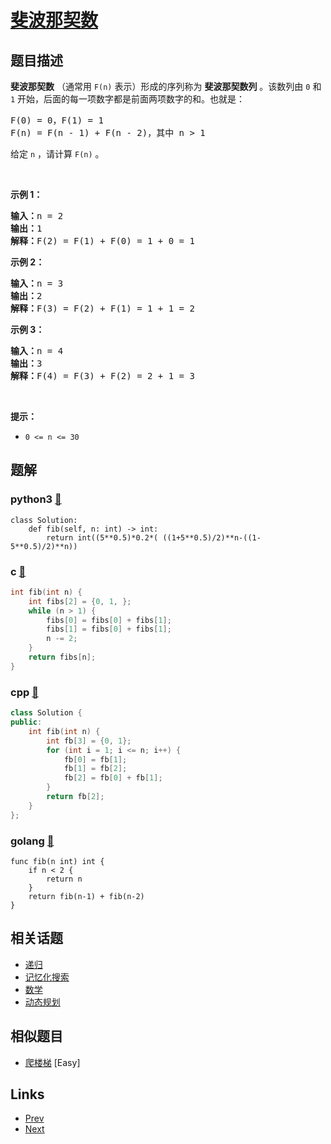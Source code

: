 
# [斐波那契数](https://leetcode-cn.com/problems/fibonacci-number)

## 题目描述

<p><strong>斐波那契数</strong>&nbsp;（通常用&nbsp;<code>F(n)</code> 表示）形成的序列称为 <strong>斐波那契数列</strong> 。该数列由&nbsp;<code>0</code> 和 <code>1</code> 开始，后面的每一项数字都是前面两项数字的和。也就是：</p>

<pre>
F(0) = 0，F(1)&nbsp;= 1
F(n) = F(n - 1) + F(n - 2)，其中 n &gt; 1
</pre>

<p>给定&nbsp;<code>n</code> ，请计算 <code>F(n)</code> 。</p>

<p>&nbsp;</p>

<p><strong>示例 1：</strong></p>

<pre>
<strong>输入：</strong>n = 2
<strong>输出：</strong>1
<strong>解释：</strong>F(2) = F(1) + F(0) = 1 + 0 = 1
</pre>

<p><strong>示例 2：</strong></p>

<pre>
<strong>输入：</strong>n = 3
<strong>输出：</strong>2
<strong>解释：</strong>F(3) = F(2) + F(1) = 1 + 1 = 2
</pre>

<p><strong>示例 3：</strong></p>

<pre>
<strong>输入：</strong>n = 4
<strong>输出：</strong>3
<strong>解释：</strong>F(4) = F(3) + F(2) = 2 + 1 = 3
</pre>

<p>&nbsp;</p>

<p><strong>提示：</strong></p>

<ul>
	<li><code>0 &lt;= n &lt;= 30</code></li>
</ul>


## 题解

### python3 [🔗](fibonacci-number.py) 
```python3
class Solution:
    def fib(self, n: int) -> int:
        return int((5**0.5)*0.2*( ((1+5**0.5)/2)**n-((1-5**0.5)/2)**n))
```
### c [🔗](fibonacci-number.c) 
```c
int fib(int n) {
    int fibs[2] = {0, 1, };
    while (n > 1) {
        fibs[0] = fibs[0] + fibs[1];
        fibs[1] = fibs[0] + fibs[1];
        n -= 2;
    }
    return fibs[n]; 
}
```
### cpp [🔗](fibonacci-number.cpp) 
```cpp
class Solution {
public:
    int fib(int n) {
        int fb[3] = {0, 1};
        for (int i = 1; i <= n; i++) {
            fb[0] = fb[1];
            fb[1] = fb[2];
            fb[2] = fb[0] + fb[1];
        }
        return fb[2];
    }
};
```
### golang [🔗](fibonacci-number.go) 
```golang
func fib(n int) int {
    if n < 2 {
        return n
    }
    return fib(n-1) + fib(n-2)
}
```


## 相关话题

- [递归](../../tags/recursion.md) 
- [记忆化搜索](../../tags/memoization.md) 
- [数学](../../tags/math.md) 
- [动态规划](../../tags/dynamic-programming.md) 


## 相似题目

- [爬楼梯](../climbing-stairs/README.md)  [Easy] 


## Links

- [Prev](../univalued-binary-tree/README.md) 
- [Next](../fixed-point/README.md) 

